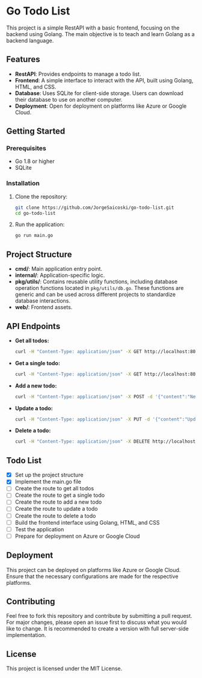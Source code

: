 
# Go Todo List
This project is a simple RestAPI with a basic frontend, focusing on the backend using Golang. The main objective is to teach and learn Golang as a backend language.

## Features
- **RestAPI**: Provides endpoints to manage a todo list.
- **Frontend**: A simple interface to interact with the API, built using Golang, HTML, and CSS.
- **Database**: Uses SQLite for client-side storage. Users can download their database to use on another computer.
- **Deployment**: Open for deployment on platforms like Azure or Google Cloud.

## Getting Started

### Prerequisites
- Go 1.8 or higher
- SQLite

### Installation
1. Clone the repository:
   ```bash
   git clone https://github.com/JorgeSaicoski/go-todo-list.git
   cd go-todo-list
   ```
2. Run the application:
   ```bash
   go run main.go
   ```
## Project Structure

- **cmd/**: Main application entry point.
- **internal/**: Application-specific logic.
- **pkg/utils/**: Contains reusable utility functions, including database operation functions located in `pkg/utils/db.go`. These functions are generic and can be used across different projects to standardize database interactions.
- **web/**: Frontend assets.

## API Endpoints
- **Get all todos:**
  ```bash
  curl -H "Content-Type: application/json" -X GET http://localhost:8000/todos
  ```

- **Get a single todo:**
  ```bash
  curl -H "Content-Type: application/json" -X GET http://localhost:8000/todos/{id}
  ```

- **Add a new todo:**
  ```bash
  curl -H "Content-Type: application/json" -X POST -d '{"content":"New Todo"}' http://localhost:8000/todos
  ```

- **Update a todo:**
  ```bash
  curl -H "Content-Type: application/json" -X PUT -d '{"content":"Updated Todo"}' http://localhost:8000/todos/{id}
  ```

- **Delete a todo:**
  ```bash
  curl -H "Content-Type: application/json" -X DELETE http://localhost:8000/todos/{id}
  ```

## Todo List
- [x] Set up the project structure
- [x] Implement the main.go file
- [ ] Create the route to get all todos
- [ ] Create the route to get a single todo
- [ ] Create the route to add a new todo
- [ ] Create the route to update a todo
- [ ] Create the route to delete a todo
- [ ] Build the frontend interface using Golang, HTML, and CSS
- [ ] Test the application
- [ ] Prepare for deployment on Azure or Google Cloud

## Deployment
This project can be deployed on platforms like Azure or Google Cloud. Ensure that the necessary configurations are made for the respective platforms.

## Contributing
Feel free to fork this repository and contribute by submitting a pull request. For major changes, please open an issue first to discuss what you would like to change. It is recommended to create a version with full server-side implementation.

## License
This project is licensed under the MIT License.
```



